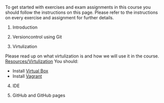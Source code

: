 To get started with exercises and exam assignments in this course you should follow the instructions on this page. Please refer to the instructions on every exercise and assignment for further details. 

1. Introduction

2. Versioncontrol using Git

3. Virtulization

Please read up on what virtulization is and how we will use it in the course. [Resources/Virtulization](https://coursepress.lnu.se/kurs/klientbaserad-webbprogrammering/resources/virtualization/)
You should:
  * Install [Virtual Box](https://www.virtualbox.org/)
  * Install [Vagrant](https://www.vagrantup.com/)



4. IDE

5. GitHub and GitHub pages
